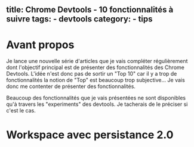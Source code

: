 title: Chrome Devtools - 10 fonctionnalités à suivre
tags:
    - devtools
category:
    - tips
---


# Avant propos

Je lance une nouvelle série d'articles que je vais compléter régulièrement dont l'objectif principal est de présenter des fonctionnalités des Chrome Devtools. L'idée n'est donc pas de sortir un "Top 10" car il y a trop de fonctionnalités la notion de "Top" est beaucoup trop subjective... Je vais donc me contenter de présenter des fonctionnalités.

Beaucoup des fonctionnalités que je vais présentées ne sont disponibles qu'à travers les "experiments" des devtools. Je tacherais de le préciser si c'est le cas.

# Workspace avec persistance 2.0 <i class="fa fa-flask"></i>  <div chrome='57+'></div>

<script type="text/javascript" src="/assets/js_helper/jef-binomed-helper.js"></script>
<script type="text/javascript" src="/assets/2017-devtools/devtools.js"></script>

